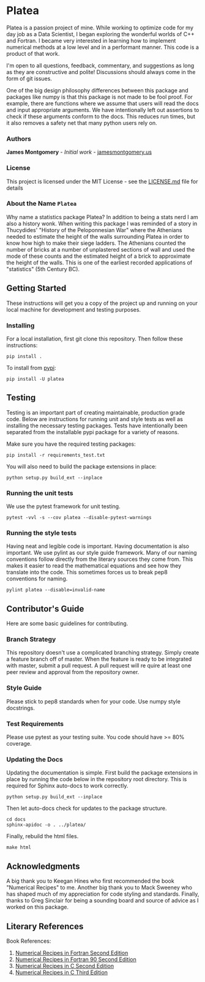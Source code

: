 # Platea

Platea is a passion project of mine. While working to optimize code for my day job as a Data Scientist, I began exploring the wonderful worlds of C++ and Fortran. I became very interested in learning how to implement numerical methods at a low level and in a performant manner. This code is a product of that work.

I'm open to all questions, feedback, commentary, and suggestions as long as they are constructive and polite! Discussions should always come in the form of git issues.

One of the big design philosophy differences between this package and packages like numpy is that this package is not made to be fool proof. For example, there are functions where we assume that users will read the docs and input appropriate arguments. We have intentionally left out assertions to check if these arguments conform to the docs. This reduces run times, but it also removes a safety net that many python users rely on.

### Authors

**James Montgomery** - *Initial work* - [jamesmontgomery.us](http://jamesmontgomery.us)

### License

This project is licensed under the MIT License - see the [LICENSE.md](LICENSE.md) file for details

### About the Name `Platea`

Why name a statistics package Platea? In addition to being a stats nerd I am also a history wonk. When writing this package I was reminded of a story in Thucydides' "History of the Peloponnesian War" where the Athenians needed to estimate the height of the walls surrounding Platea in order to know how high to make their siege ladders. The Athenians counted the number of bricks at a number of unplastered sections of wall and used the mode of these counts and the estimated height of a brick to approximate the height of the walls. This is one of the earliest recorded applications of "statistics" (5th Century BC).

## Getting Started

These instructions will get you a copy of the project up and running on your local machine for development and testing purposes.

### Installing

For a local installation, first git clone this repository. Then follow these instructions:

```
pip install .
```

To install from [pypi](https://pypi.org/project/platea/):

```
pip install -U platea
```

## Testing

Testing is an important part of creating maintainable, production grade code. Below are instructions for running unit and style tests as well as installing the necessary testing packages. Tests have intentionally been separated from the installable pypi package for a variety of reasons.

Make sure you have the required testing packages:

```
pip install -r requirements_test.txt
```

You will also need to build the package extensions in place:

```
python setup.py build_ext --inplace
```

### Running the unit tests

We use the pytest framework for unit testing.

```
pytest -vvl -s --cov platea --disable-pytest-warnings
```

### Running the style tests

Having neat and legible code is important. Having documentation is also important. We use pylint as our style guide framework. Many of our naming conventions follow directly from the literary sources they come from. This makes it easier to read the mathematical equations and see how they translate into the code. This sometimes forces us to break pep8 conventions for naming.

```
pylint platea --disable=invalid-name
```

## Contributor's Guide

Here are some basic guidelines for contributing.

### Branch Strategy

This repository doesn't use a complicated branching strategy. Simply create a feature branch off of master. When the feature is ready to be integrated with master, submit a pull request. A pull request will re quire at least one peer review and approval from the repository owner.

### Style Guide

Please stick to pep8 standards when for your code. Use numpy style docstrings.

### Test Requirements

Please use pytest as your testing suite. You code should have >= 80% coverage.

### Updating the Docs

<!--
sphinx-quickstart --ext-autodoc
# comment conf.py file
# add docs/.nojekyll file
# update build dir in docs/Makefile
# create dummy docs/index.html
-->

Updating the documentation is simple. First build the package extensions in place by running the code below in the repository root directory. This is required for Sphinx auto-docs to work correctly.

```
python setup.py build_ext --inplace
```

Then let auto-docs check for updates to the package structure.

```
cd docs
sphinx-apidoc -o . ../platea/
```

Finally, rebuild the html files.

```
make html
```

## Acknowledgments

A big thank you to Keegan Hines who first recommended the book "Numerical Recipes" to me. Another big thank you to Mack Sweeney who has shaped much of my appreciation for code styling and standards. Finally, thanks to Greg Sinclair for being a sounding board and source of advice as I worked on this package.

## Literary References

Book References:
1. [Numerical Recipes in Fortran Second Edition](https://websites.pmc.ucsc.edu/~fnimmo/eart290c_17/NumericalRecipesinF77.pdf)
2. [Numerical Recipes in Fortran 90 Second Edition](http://www.elch.chem.msu.ru/tch/group/FortranBooks/NumericalRecipesinF90.pdf)
3. [Numerical Recipes in C Second Edition](https://www.cec.uchile.cl/cinetica/pcordero/MC_libros/NumericalRecipesinC.pdf)
3. [Numerical Recipes in C Third Edition]()
